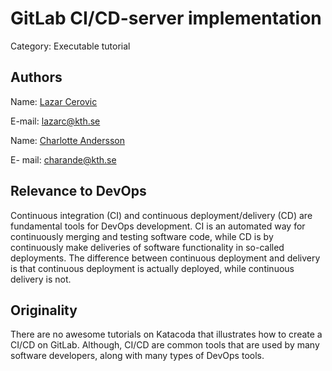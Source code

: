 # GitLab CI/CD-server implementation  
Category: Executable tutorial
## Authors

Name: [Lazar Cerovic](https://github.com/lazarko)


E-mail: lazarc@kth.se


Name: [Charlotte Andersson](https://github.com/charlottea98)


E- mail: charande@kth.se

## Relevance to DevOps
Continuous integration (CI) and continuous deployment/delivery (CD) are fundamental
tools for DevOps development. CI is an automated way for continuously merging and testing
software code, while CD is by continuously make deliveries of software functionality in so-called deployments. 
The difference between continuous deployment and delivery is that continuous deployment is actually 
deployed, while continuous delivery is not. 

## Originality

There are no awesome tutorials on Katacoda that illustrates how to create a CI/CD on GitLab. 
Although, CI/CD are common tools that are used by many software developers, along with many
types of DevOps tools. 